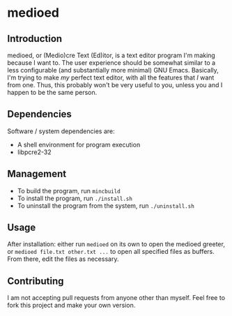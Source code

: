 # medioed

## Introduction
medioed, or (Medio)cre Text (Ed)itor, is a text editor program I'm making
because I want to. The user experience should be somewhat similar to a less
configurable (and substantially more minimal) GNU Emacs. Basically, I'm trying
to make *my* perfect text editor, with all the features that *I* want from one.
Thus, this probably won't be very useful to you, unless you and I happen to be
the same person.

## Dependencies
Software / system dependencies are:
* A shell environment for program execution
* libpcre2-32

## Management
* To build the program, run `mincbuild`
* To install the program, run `./install.sh`
* To uninstall the program from the system, run `./uninstall.sh`

## Usage
After installation: either run `medioed` on its own to open the medioed greeter,
or `medioed file.txt other.txt ...` to open all specified files as buffers. From
there, edit the files as necessary.

## Contributing
I am not accepting pull requests from anyone other than myself. Feel free to
fork this project and make your own version.
